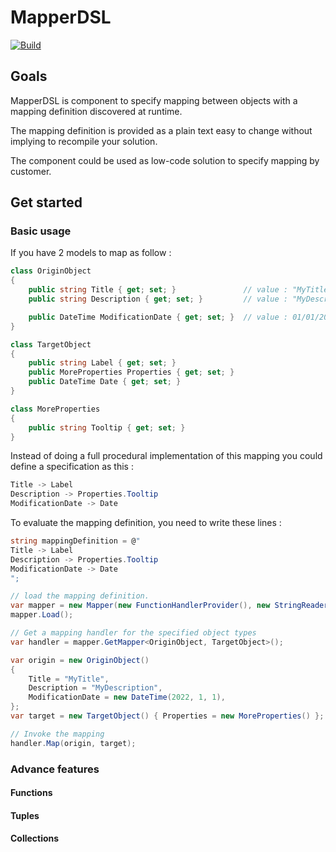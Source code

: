 # MapperDSL

[![Build](https://github.com/cllafleur/MapperDSL/actions/workflows/dotnet.yml/badge.svg?branch=main)](https://github.com/cllafleur/MapperDSL/actions/workflows/dotnet.yml)

## Goals

MapperDSL is component to specify mapping between objects with a mapping definition discovered at runtime.

The mapping definition is provided as a plain text easy to change without implying to recompile your solution.

The component could be used as low-code solution to specify mapping by customer.


## Get started

### Basic usage

If you have 2 models to map as follow :

```csharp
class OriginObject
{
    public string Title { get; set; }               // value : "MyTitle"
    public string Description { get; set; }         // value : "MyDescription"

    public DateTime ModificationDate { get; set; }  // value : 01/01/2022
}
``` 

```csharp
class TargetObject
{
    public string Label { get; set; }
    public MoreProperties Properties { get; set; }
    public DateTime Date { get; set; }
}

class MoreProperties
{
    public string Tooltip { get; set; }
}
```

Instead of doing a full procedural implementation of this mapping you could define a specification as this :

```csharp
Title -> Label
Description -> Properties.Tooltip
ModificationDate -> Date
```

To evaluate the mapping definition, you need to write these lines :

```csharp
string mappingDefinition = @"
Title -> Label
Description -> Properties.Tooltip
ModificationDate -> Date
";

// load the mapping definition.
var mapper = new Mapper(new FunctionHandlerProvider(), new StringReader(mappingDefinition));
mapper.Load();

// Get a mapping handler for the specified object types
var handler = mapper.GetMapper<OriginObject, TargetObject>();

var origin = new OriginObject()
{
    Title = "MyTitle",
    Description = "MyDescription",
    ModificationDate = new DateTime(2022, 1, 1),
};
var target = new TargetObject() { Properties = new MoreProperties() };

// Invoke the mapping
handler.Map(origin, target);            
```

### Advance features

#### Functions

#### Tuples

#### Collections
